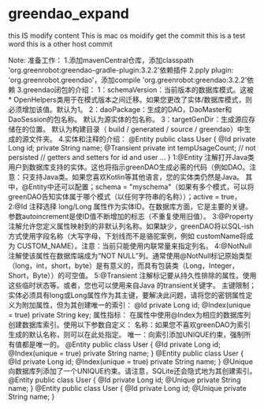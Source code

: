 # greendao_expand
this IS modify content
This is mac os moidify
get the commit
this is a test word
this is a other host commit

Note:
准备工作：
    1.添加mavenCentral仓库，添加classpath 'org.greenrobot:greendao-gradle-plugin:3.2.2'依赖插件
    2.pply plugin: 'org.greenrobot.greendao'，添加compile 'org.greenrobot:greendao:3.2.2'依赖
    3.greendao闭包的介绍：
        1：schemaVersion：当前版本的数据库模式。这被 * OpenHelpers类用于在模式版本之间迁移。如果您更改了实体/数据库模式，则必须增加该值。默认为1。
        2：daoPackage：生成的DAO，DaoMaster和DaoSession的包名称。 默认为源实体的包名称。
        3：targetGenDir：生成源应存储在的位置。 默认为构建目录（ build / generated / source / greendao）中生成的源文件夹。
    4.实体和注释的介绍：
        @Entity
        public class User {
            @Id
            private Long id;
            private String name;
            @Transient
            private int tempUsageCount; // not persisted
           // getters and setters for id and user ...
        }
        1:@Entity 注解打开Java类 用户到数据库支持的实体。这也将指示greenDAO生成必需的代码（例如DAO。注意：只支持Java类。如果您喜欢Kotlin等其他语言，您的实体类仍然是Java。
            其中，@Entity中还可以配置；schema = "myschema"（如果有多个模式，可以将greenDAO告知实体属于哪个模式（以任何字符串的名称））；active = true，
        2:@Id 注释选择 long/Long 属性作为实体ID。在数据库方面，它是主要的关键。参数autoincrement是使ID值不断增加的标志（不重复使用旧值）。
        3:@Property 注解允许您定义属性映射到的非默认列名称。如果缺少，greenDAO将以SQL-ish方式使用字段名称（大写字母，下划线而不是骆驼案例，例如 customName将成为 CUSTOM_NAME）。注意：当前只能使用内联常量来指定列名。
        4:@NotNull 注解使该属性在数据库端成为“NOT NULL”列。通常使用@NotNull标记原始类型（long，int，short，byte）是有意义的，而具有包装类（Long，Integer，Short，Byte））的可空值。
        5:@Transient 注解标记要从持久性排除的属性。使用这些临时状态等。或者，您也可以使用来自Java 的transient关键字。
        主键限制；
            实体必须具有long或Long属性作为其主键，要解决此问题，请将您的密钥属性定义为附加属性，但为其创建唯一的索引：
            @Id
            private Long id;
            @Index(unique = true)
            private String key;
        属性指标：
            在属性中使用@Index为相应的数据库列创建数据库索引。使用以下参数自定义：
            名称：如果您不喜欢greenDAO为索引生成的默认名称，则可以在此处指定。
            唯一：向索引添加UNIQUE约束，强制所有值都是唯一的。
            @Entity
            public class User {
                @Id private Long id;
                @Index(unique = true)
                private String name;
            }
            @Entity
            public class User {
                @Id private Long id;
                @Index(unique = true)
                private String name;
            }
            @Unique向数据库列添加了一个UNIQUE约束。请注意，SQLite还会隐式地为其创建索引。
            @Entity
            public class User {
                @Id private Long id;
                @Unique private String name;
            }
            @Entity
            public class User {
                @Id private Long id;
                @Unique private String name;
            }
